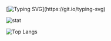 [![Typing SVG](https://readme-typing-svg.demolab.com?font=Courier&pause=4000&color=FFFFFF&center=true&vCenter=true&width=435&lines=%3E%3E%3E+Hello+World!)](https://git.io/typing-svg)


![stat](https://github-readme-stats.vercel.app/api?username=abidzzz&show_icons=true&theme=jolly)


![Top Langs](https://github-readme-stats.vercel.app/api/top-langs/?username=abidzzz&theme=jolly)   
